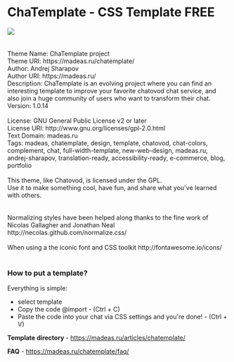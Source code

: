 # ChaTemplate - CSS Template FREE

<img src="https://madeas.ru/wp-content/uploads/2017/10/facebanner.png">
<br />
<br />
<br />Theme Name: ChaTemplate project
<br />Theme URI: https://madeas.ru/chatemplate/
<br />Author: Andrej Sharapov
<br />Author URI: https://madeas.ru/
<br />Description: ChaTemplate is an evolving project where you can find an interesting template to improve your favorite chatovod chat service, and also join a huge community of users who want to transform their chat.
<br />Version: 1.0.14<br />
<br />License: GNU General Public License v2 or later
<br />License URI: http://www.gnu.org/licenses/gpl-2.0.html
<br />Text Domain: madeas.ru
<br />Tags: madeas, chatemplate, design, template, chatovod, chat-colors, complement, chat, full-width-template, new-web-design, madeas.ru, andrej-sharapov, translation-ready, accessibility-ready, e-commerce, blog, portfolio
<br />
<br />This theme, like Chatovod, is licensed under the GPL.
<br />Use it to make something cool, have fun, and share what you've learned with others.
<br />
<br />
<br />Normalizing styles have been helped along thanks to the fine work of Nicolas Gallagher and Jonathan Neal http://necolas.github.com/normalize.css/
<br />
<br />When using a the iconic font and CSS toolkit http://fontawesome.io/icons/
<br />
<br />
<h3>How to put a template?</h3>

Everything is simple:

<ul>
<li>select template</li>
<li>Copy the code @import - (Ctrl + C)</li>
<li>Paste the code into your chat via CSS settings and you're done! - (Ctrl + V)</li>
</ul>

<b>Template directory</b> - https://madeas.ru/articles/chatemplate/

<b>FAQ</b> - https://madeas.ru/chatemplate/faq/
